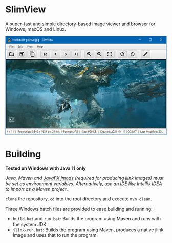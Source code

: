 # SlimView

A super-fast and simple directory-based image viewer and browser for Windows, macOS and Linux.

![Screenshot](https://github.com/antikmozib/SlimView/blob/master/screenshot.png?raw=true)

<h1>Building</h1>

**Tested on Windows with Java 11 only**

_Java, Maven and [JavaFX jmods](https://openjfx.io/openjfx-docs/) (required for producing jlink images) must be set as environment variables. Alternatively, use an IDE like IntelliJ IDEA to import as a Maven project._

`clone` the repository, `cd` into the root directory and execute `mvn clean`.

Three Windows batch files are provided to ease building and running:

* `build.bat` and `run.bat`: Builds the program using Maven and runs with the system JDK.
* `jlink-run.bat`: Builds the program using Maven, produces a native jlink image and uses that to run the program.
